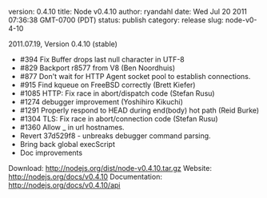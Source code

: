 version: 0.4.10
title: Node v0.4.10
author: ryandahl
date: Wed Jul 20 2011 07:36:38 GMT-0700 (PDT)
status: publish
category: release
slug: node-v0-4-10

2011.07.19, Version 0.4.10 (stable)
<ul><li>#394 Fix Buffer drops last null character in UTF-8
<li>#829 Backport r8577 from V8 (Ben Noordhuis)
<li>#877 Don't wait for HTTP Agent socket pool to establish connections.
<li>#915 Find kqueue on FreeBSD correctly (Brett Kiefer) 
<li>#1085 HTTP: Fix race in abort/dispatch code (Stefan Rusu)
<li>#1274 debugger improvement (Yoshihiro Kikuchi)
<li>#1291 Properly respond to HEAD during end(body) hot path (Reid Burke)
<li>#1304 TLS: Fix race in abort/connection code (Stefan Rusu)
<li>#1360 Allow _ in url hostnames.
<li>Revert 37d529f8 - unbreaks debugger command parsing.
<li>Bring back global execScript
<li>Doc improvements</ul>

Download: <a href="http://nodejs.org/dist/node-v0.4.10.tar.gz">http://nodejs.org/dist/node-v0.4.10.tar.gz</a>
Website: <a href="http://nodejs.org/docs/v0.4.10">http://nodejs.org/docs/v0.4.10</a>
Documentation: <a href="http://nodejs.org/docs/v0.4.10/api">http://nodejs.org/docs/v0.4.10/api</a>
